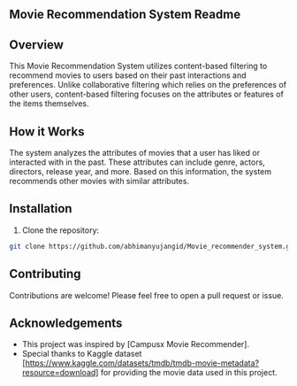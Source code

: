 ## Movie Recommendation System Readme
## Overview
This Movie Recommendation System utilizes content-based filtering to recommend movies to users based on their past interactions and preferences. Unlike collaborative filtering which relies on the preferences of other users, content-based filtering focuses on the attributes or features of the items themselves.

## How it Works
The system analyzes the attributes of movies that a user has liked or interacted with in the past. These attributes can include genre, actors, directors, release year, and more. Based on this information, the system recommends other movies with similar attributes.

## Installation

1. Clone the repository:

```bash
git clone https://github.com/abhimanyujangid/Movie_recommender_system.git
```

## Contributing

Contributions are welcome! Please feel free to open a pull request or issue.



## Acknowledgements

- This project was inspired by [Campusx Movie Recommender].
- Special thanks to Kaggle dataset [https://www.kaggle.com/datasets/tmdb/tmdb-movie-metadata?resource=download] for providing the movie data used in this project.
